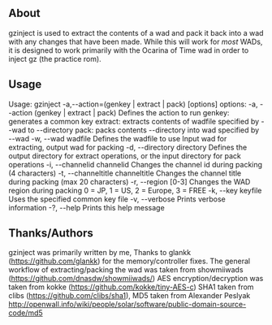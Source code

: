 ## About

gzinject is used to extract the contents of a wad and pack it back into a wad with any changes that have been made.
While this will work for *most* WADs, it is designed to work primarily with the Ocarina of Time wad in order to inject
gz (the practice rom). 

## Usage 

Usage: gzinject -a,--action=(genkey | extract | pack) [options]
   options:
     -a, --action (genkey | extract | pack)		Defines the action to run
	   genkey: generates a common key
	   extract: extracts contents of wadfile specified by --wad to --directory
	   pack: packs contents --directory  into wad specified by --wad
	 -w, --wad wadfile							Defines the wadfile to use Input wad for extracting, output wad for packing
	 -d, --directory directory					Defines the output directory for extract operations, or the input directory for pack operations
	 -i, --channelid channelid					Changes the channel id during packing (4 characters)
	 -t, --channeltitle channeltitle			Changes the channel title during packing (max 20 characters)
	 -r, --region [0-3]							Changes the WAD region during packing 0 = JP, 1 = US, 2 = Europe, 3 = FREE
	 -k, --key keyfile							Uses the specified common key file
	 -v, --verbose								Prints verbose information
	 -?, --help									Prints this help message

## Thanks/Authors

gzinject was primarily written by me, Thanks to glankk (https://github.com/glankk) for the memory/controller fixes.
The general workflow of extracting/packing the wad was taken from showmiiwads (https://github.com/dnasdw/showmiiwads/)
AES encryption/decryption was taken from kokke (https://github.com/kokke/tiny-AES-c)
SHA1 taken from clibs (https://github.com/clibs/sha1), MD5 taken from Alexander Peslyak
http://openwall.info/wiki/people/solar/software/public-domain-source-code/md5
